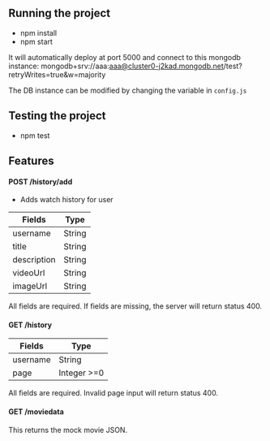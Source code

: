 ## Running the project

- npm install
- npm start

It will automatically deploy at port 5000 and connect to this mongodb instance: mongodb+srv://aaa:aaa@cluster0-j2kad.mongodb.net/test?retryWrites=true&w=majority

The DB instance can be modified by changing the variable in `config.js`

## Testing the project

- npm test


## Features

#### POST /history/add

- Adds watch history for user

| Fields  | Type |
| ------------- | ------------- |
| username  | String  |
| title  | String  |
| description  | String  |
| videoUrl  | String  |
| imageUrl  | String  |

All fields are required. If fields are missing, the server will return status 400.


#### GET /history

| Fields  | Type |
| ------------- | ------------- |
| username  | String  |
| page  | Integer >=0  |

All fields are required. Invalid page input will return status 400. 


#### GET /moviedata

This returns the mock movie JSON.
